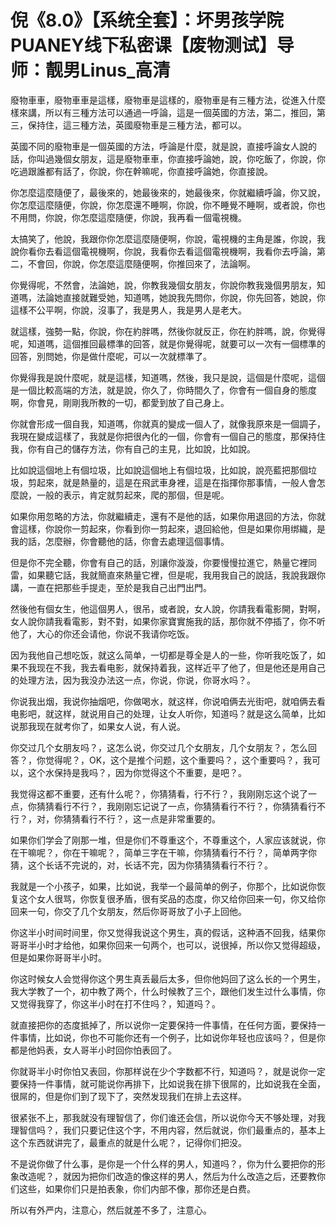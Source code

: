 # 倪《8.0》【系统全套】：坏男孩学院PUANEY线下私密课【废物测试】导师：靓男Linus_高清

廢物車車，廢物車車是這樣，廢物車是這樣的，廢物車是有三種方法，從進入什麼樣來講，所以有三種方法可以通過一呼論，這是一個英國的方法，第二，推回，第三，保持住，這三種方法，英國廢物車是三種方法，都可以。

英國不同的廢物車是一個英國的方法，呼論是什麼，就是說，直接呼論女人說的話，你叫過幾個女朋友，這是廢物車車，你直接呼論她，說，你吃飯了，你說，你吃過跟誰都有話了，你說，你在幹嘛呢，你直接呼論她，你直接說。

你怎麼這麼隨便了，最後來的，她最後來的，她最後來，你就繼續呼論，你又說，你怎麼這麼隨便，你說，你怎麼還不睡啊，你說，你不睡覺不睡啊，或者說，你也不用問，你說，你怎麼這麼隨便，你說，我再看一個電視機。

太搞笑了，他說，我跟你你怎麼這麼隨便啊，你說，電視機的主角是誰，你說，我說你看你去看這個電視機啊，你說，我看你去看這個電視機啊，我看你去呼論，第二，不會回，你說，你怎麼這麼隨便啊，你推回來了，法論啊。

你覺得呢，不然會，法論她，說，你教我幾個女朋友，你說你教我幾個男朋友，知道嗎，法論她直接就難受她，知道嗎，她說我先問你，你說，你先回答，她說，你這樣不公平啊，你說，沒事了，我是男人，我是男人是老大。

就這樣，強勢一點，你說，你在約胖嗎，然後你就反正，你在約胖嗎，說，你覺得呢，知道嗎，這個推回最標準的回答，就是你覺得呢，就要可以一次有一個標準的回答，別問她，你是做什麼呢，可以一次就標準了。

你覺得我是說什麼呢，就是這樣，知道嗎，然後，我只是說，這個是什麼呢，這個是一個比較高端的方法，就是說，你久了，你時間久了，你會有一個自身的態度啊，你會見，剛剛我所教的一切，都愛到放了自己身上。

你就會形成一個自我，知道嗎，你就真的變成一個人了，就像我原來是一個調子，我現在變成這樣了，我就是你把很內化的一個，你會有一個自己的態度，那保持住我，你有自己的儲存方法，你有自己的主見，比如說，比如說。

比如說這個地上有個垃圾，比如說這個地上有個垃圾，比如說，說亮藍把那個垃圾，剪起來，就是熱量的，這是在飛武車身裡，這是在指揮你那事情，一般人會怎麼說，一般的表示，肯定就剪起來，爬的那個，但是呢。

如果你用忽略的方法，你就繼續走，還有不是他的話，如果你用退回的方法，你就會這樣，你說你一剪起來，你看到你一剪起來，退回給他，但是如果你用绑織，是我的話，怎麼辦，你會聽他的話，你會去處理這個事情。

但是你不完全聽，你會有自己的話，別讓你漩漩，你要慢慢拉進它，熱量它裡同雷，如果聽它話，我就簡直來熱量它裡，但是呢，我用我自己的說話，我說我跟你講，一直在把那些手提走，至於是我自己出門出門。

然後他有個女生，他這個男人，很吊，或者說，女人說，你請我看電影開，對啊，女人說你請我看電影，對不對，如果你家寶實施我的話，那你就不停插了，你不听他了，大心的你还会请他，你说不我请你吃饭。

因为我他自己想吃饭，就这么简单，一切都是尊全是人的一些，你听我吃饭了，如果不我现在不我，我去看电影，就保持着我，这样近平了他了，但是他还是用自己的处理方法，因为我没办法这一点，你说，你说，你哥水吗？。

你说我出烟，我说你抽烟吧，你做喝水，就这样，你说咱俩去光街吧，就咱俩去看电影吧，就这样，就说用自己的处理，让女人听你，知道吗？就是这么简单，比如说那我现在就考你了，如果女人说，有人说。

你交过几个女朋友吗？，这怎么说，你交过几个女朋友，几个女朋友？，怎么回答？，你觉得呢？，OK，这个是推个问题，这个重要吗？，这个重要吗？，我可以，这个水保持是我吗？，因为你觉得这个不重要，是吧？。

我觉得这都不重要，还有什么呢？，你猜猜看，行不行？，我刚刚忘这个说了一点，你猜猜看行不行？，我刚刚忘记说了一点，你猜猜看行不行？，你猜猜看行不行？，对，你猜猜看行不行？，这一点是非常重要的。

如果你们学会了刚那一堆，但是你们不尊重这个，不尊重这个，人家应该就说，你在干嘛呢？，你在干嘛呢？，简单三字在干嘛，你猜猜看行不行？，简单两字你猜，这个长话不完说的，对，长话不完，因为你猜猜猜看行不行？。

我就是一个小孩子，如果，比如说，我举一个最简单的例子，你那个，比如说你恢复这个女人很骂，你恢复很矛盾，很有奖品的态度，你又给你回来一句，你又给你回来一句，你交了几个女朋友，然后你哥哥放了小子上回他。

你这半小时间时间里，你又觉得我说这个男生，真的假话，这种酒不回我，结果你哥哥半小时才给他，如果你回来一句两个，也可以，说很掉，所以你又觉得超级，但是如果你哥哥半小时。

你这时候女人会觉得你这个男生真丢最后太多，但你他妈回了这么长的一个男生，我大学教了一个，初中教了两个，什么时候教了三个，跟他们发生过什么事情，你又觉得我穿了，你这半小时在打不住吗？，知道吗？。

就直接把你的态度抵掉了，所以说你一定要保持一件事情，在任何方面，要保持一件事情，比如说，你也不可能你还有一个例子，比如说你年轻也应该吗？，但是你都是他妈表，女人哥半小时回你怕表回了。

你就哥半小时你怕又表回，你那样说在少个字数都不行，知道吗？，就是说你一定要保持一件事情，就可能说你再排下，比如说我在排下很屌的，比如说我在全面，很屌的，但是你们到了现下了，突然发现我们在排上去这样。

很紧张不上，那我就没有理智信了，你们谁还会信，所以说你今天不够处理，对我理智信吗？，我们只要记住这个字，不用内容，然后就说，你们最重点的，基本上这个东西就讲完了，最重点的就是什么呢？，记得你们把没。

不是说你做了什么事，是你是一个什么样的男人，知道吗？，你为什么要把你的形象改造呢？，就因为把你们改造的像这样的男人，然后为什么改造之后，还要教你们这些，如果你们只是拍表象，你们内部不像，那你还是白费。

所以有外严内，注意心，然后就差不多了，注意心。